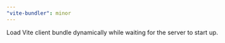 ```yaml
---
"vite-bundler": minor
---
```


Load Vite client bundle dynamically while waiting for the server to start up.

